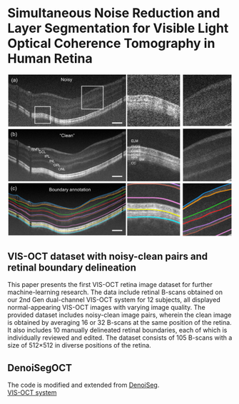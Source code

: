 # Simultaneous Noise Reduction and Layer Segmentation for Visible Light Optical Coherence Tomography in Human Retina
![Teaser: DenoiSeg](figs/dataset_1.png)

## VIS-OCT dataset with noisy-clean pairs and retinal boundary delineation

This paper presents the first VIS-OCT retina image dataset for further machine-learning research. The data include retinal B-scans obtained on our 2nd Gen dual-channel VIS-OCT system for 12 subjects, all displayed normal-appearing VIS-OCT images with varying image quality. The provided dataset includes noisy-clean image pairs, wherein the clean image is obtained by averaging 16 or 32 B-scans at the same position of the retina. It also includes 10 manually delineated retinal boundaries, each of which is individually reviewed and edited. The dataset consists of 105 B-scans with a size of 512×512 in diverse positions of the retina.

## DenoiSegOCT
The code is modified and extended from [DenoiSeg](https://arxiv.org/abs/2005.02987).  
[VIS-OCT system](https://www.biorxiv.org/content/10.1101/2022.10.05.511048v1)
